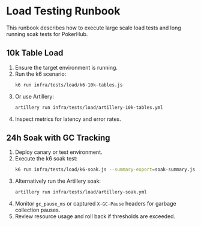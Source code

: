 # Load Testing Runbook

This runbook describes how to execute large scale load tests and long running soak tests for PokerHub.

## 10k Table Load

1. Ensure the target environment is running.
2. Run the k6 scenario:
   ```bash
   k6 run infra/tests/load/k6-10k-tables.js
   ```
3. Or use Artillery:
   ```bash
   artillery run infra/tests/load/artillery-10k-tables.yml
   ```
4. Inspect metrics for latency and error rates.

## 24h Soak with GC Tracking

1. Deploy canary or test environment.
2. Execute the k6 soak test:
   ```bash
   k6 run infra/tests/load/k6-soak.js --summary-export=soak-summary.json
   ```
3. Alternatively run the Artillery soak:
   ```bash
   artillery run infra/tests/load/artillery-soak.yml
   ```
4. Monitor `gc_pause_ms` or captured `X-GC-Pause` headers for garbage collection pauses.
5. Review resource usage and roll back if thresholds are exceeded.
